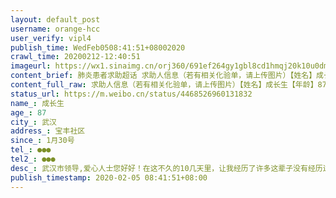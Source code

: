 ```yaml
---
layout: default_post
username: orange-hcc
user_verify: vipl4
publish_time: WedFeb0508:41:51+08002020
crawl_time: 20200212-12:40:51
imageurl: https://wx1.sinaimg.cn/orj360/691ef264gy1gbl8cd1hmqj20k10u0dm6.jpg,https://wx3.sinaimg.cn/orj360/691ef264gy1gbl8ccma6aj20vo1a6qf6.jpg,https://wx2.sinaimg.cn/orj360/691ef264gy1gbl8cdmljsj217z1s6k74.jpg
content_brief: 肺炎患者求助超话 求助人信息（若有相关化验单，请上传图片）【姓名】成长生【年龄】87【所在城市】武汉【所在小区、社区】宝丰社区【患病时间】1月30号【联系方式】●●●【其他紧急联系人】●●●【病情描述】 武汉市领导,爱心人士您好好！在这不久的10几天里，让我经历了许 ...全文
content_full_raw: 求助人信息（若有相关化验单，请上传图片）【姓名】成长生【年龄】87【所在城市】武汉【所在小区、社区】宝丰社区【患病时间】1月30号【联系方式】●●●【其他紧急联系人】●●●【病情描述】武汉市领导,爱心人士您好好！在这不久的10几天里，让我经历了许多这辈子没有经历过的事情，我家里人舅舅舅妈重症入院，大姨也确诊了，我妈妈昨天刚查出来双肺感染，我外公87岁了，在2.1号的时候就发现身体不适，没有精神，高烧39.2°。我们立马带他去了医院检查，已经确证冠状病毒阳性，直到昨天我妈妈带着已经感染的身体等了整整一晚上排队社区给我们安排了隔离酒店，因为外公和外婆两个老人家是住的是老社区没有电梯，这种情况下完全无法自行下楼，现在全家住院的住院，隔离的隔离..我一个女孩子根本无法帮助一米八几的外公下楼接受治疗..在这多天几我每天几乎不睡觉奔走在社区和医院.各种热线求助能打的都打了，直到现在社区给我联系了隔离酒店先不说隔离酒店能不能救我外公岌岌可危的生命，发烧当天外公还能慢慢的自行下楼现在就连我帮助他下床我都做不到我真的没有办法了..我们家里人大部分人全部感染了，目前只有我没被感染..这几天疯狂打120社区110电话真的让我感觉到走投无路非常无助，感觉没有一个人可以帮到我，社区要我自己抬下楼社区已经给我安排了隔离酒店但是我急需120担架把外公抬下来希望麻烦谁可以联系到120或者有人能拿担架把我外公送到隔离酒店，如果可以希望能直接联系入院因为隔离酒店没有医生照顾。没有办法现在求助政府求助社会！请求朋友们帮我转发扩散！谢谢大家！请求朋友们帮我转发扩散！谢谢大家！请求朋友们帮我转发扩散！谢谢大家！联系电话:●●●武汉·湖北省中山医院
status_url: https://m.weibo.cn/status/4468526960131832
name_: 成长生
age_: 87
city_: 武汉
address_: 宝丰社区
since_: 1月30号
tel_: ●●●
tel2_: ●●●
desc_: 武汉市领导,爱心人士您好好！在这不久的10几天里，让我经历了许多这辈子没有经历过的事情，我家里人舅舅舅妈重症入院，大姨也确诊了，我妈妈昨天刚查出来双肺感染，我外公87岁了，在2.1号的时候就发现身体不适，没有精神，高烧39.2°。我们立马带他去了医院检查，已经确证冠状病毒阳性，直到昨天我妈妈带着已经感染的身体等了整整一晚上排队社区给我们安排了隔离酒店，因为外公和外婆两个老人家是住的是老社区没有电梯，这种情况下完全无法自行下楼，现在全家住院的住院，隔离的隔离..我一个女孩子根本无法帮助一米八几的外公下楼接受治疗..在这多天几我每天几乎不睡觉奔走在社区和医院.各种热线求助能打的都打了，直到现在社区给我联系了隔离酒店先不说隔离酒店能不能救我外公岌岌可危的生命，发烧当天外公还能慢慢的自行下楼现在就连我帮助他下床我都做不到我真的没有办法了..我们家里人大部分人全部感染了，目前只有我没被感染..这几天疯狂打120社区110电话真的让我感觉到走投无路非常无助，感觉没有一个人可以帮到我，社区要我自己抬下楼社区已经给我安排了隔离酒店但是我急需120担架把外公抬下来希望麻烦谁可以联系到120或者有人能拿担架把我外公送到隔离酒店，如果可以希望能直接联系入院因为隔离酒店没有医生照顾。没有办法现在求助政府求助社会！请求朋友们帮我转发扩散！谢谢大家！请求朋友们帮我转发扩散！谢谢大家！请求朋友们帮我转发扩散！谢谢大家！联系电话●●●武汉·湖北省中山医院
publish_timestamp: 2020-02-05 08:41:51+08:00
---
```

